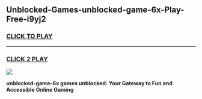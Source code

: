 
## Unblocked-Games-unblocked-game-6x-Play-Free-i9yj2
<h3>
<a href="https://premium76.site?title=unblocked-game-6x&ref=20A">CLICK TO PLAY</a></h3>
<hr>

<h3>
<a href="https://premium76.site?title=unblocked-game-6x&ref=20A">CLICK 2 PLAY</a>
  
</h3>

<a href="https://premium76.site?title=unblocked-game-6x&ref=20A"><img src="https://clearcache.store/games.png"></a>


**unblocked-game-6x games unblocked: Your Gateway to Fun and Accessible Online Gaming**
